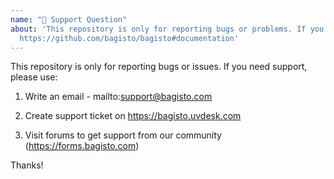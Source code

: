 ```yaml
---
name: "🧐 Support Question"
about: 'This repository is only for reporting bugs or problems. If you need help, see:
  https://github.com/bagisto/bagisto#documentation'
---
```


This repository is only for reporting bugs or issues. If you need support, please use:

1. Write an email - mailto:support@bagisto.com

2. Create support ticket on https://bagisto.uvdesk.com

3. Visit forums to get support from our community (https://forms.bagisto.com)

Thanks!